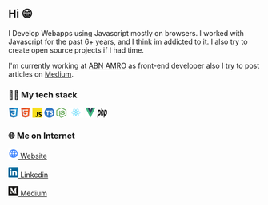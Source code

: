 ## Hi 😁

I Develop Webapps using Javascript mostly on browsers. I worked with Javascript for the past 6+ years, and I think im addicted to it.
I also try to create open source projects if I had time.

I'm currently working at [ABN AMRO](https://abnamro.com) as front-end developer also I try to post articles on [Medium](https://medium.com/@miladd3).

### 👨‍💻️ My tech stack


[<img src="https://raw.githubusercontent.com/miladd3/miladd3/main/assets/css.svg" width="20px"  alt="CSS"/>](https://github.com/miladd3)
[<img src="https://raw.githubusercontent.com/miladd3/miladd3/main/assets/html.svg" width="20px"  alt="HTML"/>](https://github.com/miladd3)
[<img src="https://raw.githubusercontent.com/miladd3/miladd3/main/assets/javascript.svg" width="20px"  alt="Javascript"/>](https://github.com/miladd3)
[<img src="https://raw.githubusercontent.com/miladd3/miladd3/main/assets/typescript.svg" width="20" height="20px" alt="Typescript" />](https://github.com/miladd3)
[<img src="https://raw.githubusercontent.com/miladd3/miladd3/main/assets/nodejs.svg" width="20px" height="20px" alt="NodeJs" />](https://github.com/miladd3)
[<img src="https://raw.githubusercontent.com/miladd3/miladd3/main/assets/react.svg" width="30" height="20px" alt="React" />](https://github.com/miladd3)
[<img src="https://raw.githubusercontent.com/miladd3/miladd3/main/assets/vue.svg" width="20" height="20px" alt="Vue" />](https://github.com/miladd3)
[<img src="https://raw.githubusercontent.com/miladd3/miladd3/main/assets/php.svg" width="20" height="20px" alt="PHP" />](https://github.com/miladd3)

### 🌐 Me on Internet

[<img src="https://raw.githubusercontent.com/miladd3/miladd3/main/assets/website.svg" width="20px"  alt="website"/> Website](http://dehghan.net)

[<img src="https://raw.githubusercontent.com/miladd3/miladd3/main/assets/linkedin.svg" width="20px"  alt="linkedin"/> Linkedin](https://www.linkedin.com/in/miladd3/)

[<img src="https://raw.githubusercontent.com/miladd3/miladd3/main/assets/medium.svg" width="20px"  alt="medium"/> Medium](https://medium.com/@miladd3/)
